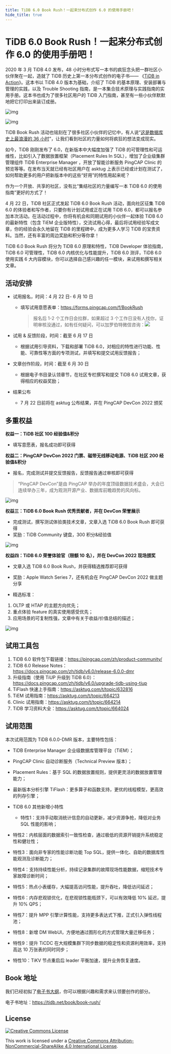 ```yaml
---
title: TiDB 6.0 Book Rush！一起来分布式创作 6.0 的使用手册吧！
hide_title: true
---
```


# TiDB 6.0 Book Rush！一起来分布式创作 6.0 的使用手册吧！

2020 年 3 月 TiDB 4.0 发布，48 小时分布式写一本书的疯狂念头把一群社区小伙伴聚在一起，造就了 TiDB 历史上第一本分布式创作的电子书—— 《[TiDB in Action](https://book.tidb.io/)》。这本书以 TiDB 4.0 版本为基础，介绍了 TiDB 的基本原理、安装部署与管理的实践，以及 Trouble Shooting 指南，是一本集合技术原理与实践指南的实用手册。这本书也成为了很多社区用户的 TiDB 入门指南，甚至有一些小伙伴默默地把它打印出来装订成册。

![img](media/github-screenshot.png)

![img](media/book-print.jpg)

TiDB Book Rush 活动也铭刻在了很多社区小伙伴的记忆中，有人说“[这是数据库史上最浪漫的 36 小时](https://cdn.modb.pro/db/77946)”，让我们看到社区的力量如何将疯狂的想法变成现实。

如今，TiDB 刚刚发布了 6.0，在新版本中大幅度加强了 TiDB 的可管理性和可运维性，比如引入了数据放置框架（Placement Rules In SQL），增加了企业级集群管理组件 TiDB Enterprise Manager ，开放了智能诊断服务 PingCAP Clinic 的预览等等。在发布当天就已经有社区用户在 asktug 上表示已经或计划在测试了，如何帮助更多的用户把新版本中的这些“好用”的特性用起来呢？

作为一个开放、共享的社区，没有比“集结社区的力量编写一本 TiDB 6.0 的使用指南”更好的方式了！

4 月 22 日，TiDB 社区正式发起 TiDB 6.0 Book Rush 活动，面向社区征集 TiDB 6.0 的体验者和写作者，只要你有计划试用或正在试用 TiDB 6.0，都可以报名参加本次活动。在活动过程中，你将有机会和同期试用的小伙伴一起体验 TiDB 6.0 的最新特性（包含 TiEM 企业版特性），交流试用心得，最后将试用经验写成文章，你的经验会永久地留在 TiDB 的里程碑中，成为更多人学习 TiDB 的宝贵资料。当然，还有丰富的周边奖励和积分等你拿！

TiDB 6.0 Book Rush 将分为 TiDB 6.0 原理和特性，TiDB Developer 体验指南，TiDB 6.0 可管理性，TiDB 6.0 内核优化与性能提升，TiDB 6.0 测评，TiDB 6.0 使用实践 6 大内容模块，你可以选择自己感兴趣的任一模块，来试用和撰写相关文章。

## 活动安排

- 试用报名，时间：4 月 22 日- 6 月 10 日

  - 填写试用意愿表单：https://forms.pingcap.com/f/BookRush

    > 报名后 1-2 个工作日会拉群，如果超过 3 个工作日没有人找你，证明审核没通过，如有任何疑问，可以加罗伯特微信咨询：![](https://asktug.com/uploads/default/original/4X/0/f/6/0f6d7fd7c17c67281e03f01417645869b6dc37a5.png)

- 试用 & 反馈阶段，时间：截至 6 月 17 日

  - 根据试用引导资料，下载和部署 TiDB 6.0，对相应的特性进行功能、性能、可靠性等方面的专项测试，并填写和提交试用反馈报告；

- 文章创作阶段，时间：截至 6 月 30 日

  - 根据电子书目录认领章节，在社区专栏撰写和提交 TiDB 6.0 试用文章，获得相应的权益奖励；

- 结果公布
  - 7 月 22 日前将在 asktug 公布结果，并在 PingCAP DevCon 2022 颁奖


## 多重权益

**权益一：TiDB 社区 100 经验值&积分**

- 填写意愿表，报名成功即可获得

**权益二：PingCAP DevCon 2022 门票、磁带无线移动电源、TiDB 社区 200 经验值&积分**

- 报名，完成测试并提交反馈报告，反馈报告通过审核即可获得

> “PingCAP DevCon”是由 PingCAP 举办的年度顶级数据技术盛会，大会已连续举办三年，成为观测开源产业、数据库前瞻趋势的风向标。

![img](media/charge.jpeg)

**权益三：TiDB 6.0 Book Rush 优秀贡献者，并在 DevCon 荣誉展示**

- 完成测试，撰写测试体验类技术文章，文章入选 TiDB 6.0 Book Rush 即可获得
- 奖励：TiDB Community 键盘，300 积分&经验值

![img](media/keyboard.jpeg)

**权益四：TiDB 6.0 荣誉体验官（限额 10 名），并在 DevCon 2022 现场颁奖**

- 文章入选 TiDB 6.0 Book Rush，并获得精选推荐即可获得

- 奖励：Apple Watch Series 7，还有机会在 PingCAP DevCon 2022 做主题分享

- 精选标准：

1. OLTP 或 HTAP 的主题方向优先；
2. 重点体验 feature 的真实使用感受优先；
3. 应用场景的可复制性强，文章中有关于收益/价值总结的描述；

![img](media/applewatch7.png)



## 试用工具包

1. TiDB 6.0 软件包下载链接：https://pingcap.com/zh/product-community/
2. TiDB 6.0 Release Notes：https://docs.pingcap.com/zh/tidb/v6.0/release-6.0.0-dmr
3. 升级指南（使用 TiUP 升级到 TiDB 6.0）：https://docs.pingcap.com/zh/tidb/v6.0/upgrade-tidb-using-tiup
4. TiFlash 快速上手指南：https://asktug.com/t/topic/632816
5. TiEM 试用指南：https://asktug.com/t/topic/664213
6. Clinic 试用指南：https://asktug.com/t/topic/664214
7. TiDB 学习资料大全：https://asktug.com/t/topic/664024

## 试用范围

本次试用范围为 TiDB 6.0.0-DMR 版本，主要特性包括：

- TiDB Enterprise Manager 企业级数据库管理平台（TiEM）；

- PingCAP Clinic 自动诊断服务（Technical Preview 版本）；

- Placement Rules：基于 SQL 的数据放置规则，提供更灵活的数据放置管理能力；

- 最新版本分析引擎 TiFlash：更多算子和函数支持，更优的线程模型，更高效的列存引擎；

- TiDB  6.0 其他新增小特性
  - 特性1：支持手动取消统计信息的自动更新，减少资源争抢，降低对业务 SQL 性能的影响；

- 特性2：内核层面的数据索引一致性检查，通过极低的资源开销提升系统稳定性和健壮性；

- 特性3：面向非专家的性能诊断功能 Top SQL，提供一体化、自助的数据库性能观测及诊断能力；

- 特性4：支持持续性能分析，持续记录集群的故障现场性能数据，缩短技术专家故障诊断时间；

- 特性5：热点小表缓存，大幅提高访问性能，提升吞吐，降低访问延迟；

- 特性6：内存悲观锁优化，在悲观锁性能瓶颈下，可以有效降低 10% 延迟，提升 10% QPS；

- 特性7：提升 MPP 引擎计算性能，支持更多表达式下推，正式引入弹性线程池；

- 特性8：新增 DM WebUI，方便地通过图形化的方式管理大量迁移任务；

- 特性9：提升 TiCDC 在大规模集群下同步数据的稳定性和资源利用效率，支持高达 10 万张表的同时同步；

- 特性10：TiKV 节点重启后 leader 平衡加速，提升业务恢复速度。



## Book 地址

我们已经初拟了[电子书大纲](https://tidb.net/book/book-rush/)，你可以根据兴趣和需求来认领要创作的部分。

电子书地址：https://tidb.net/book/book-rush/



## License

[![Creative Commons License](https://i.creativecommons.org/l/by-nc-sa/4.0/88x31.png)](https://creativecommons.org/licenses/by-nc-sa/4.0/)

This work is licensed under a [Creative Commons Attribution-NonCommercial-ShareAlike 4.0 International License](https://creativecommons.org/licenses/by-nc-sa/4.0/).
